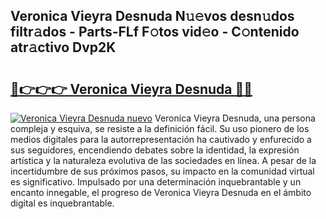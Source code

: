 ## Veronica Vieyra Desnuda N𝚞𝚎vos desn𝚞dos filtr𝚊dos - Parts-FLf F𝚘tos vid𝚎o - C𝚘ntenido atr𝚊ctivo Dvp2K

# <h2><a href="http://mb34ji2.tromn.icu/?c=Veronica+Vieyra+Desnuda">🔗👉👉👉 Veronica Vieyra Desnuda 🔗🔗</a></h2>

[![Veronica Vieyra Desnuda nuevo](https://i.imgur.com/pEAQMta.gif)](http://mb34ji2.tromn.icu/?c=Veronica+Vieyra+Desnuda)
Veronica Vieyra Desnuda, una persona compleja y esquiva, se resiste a la definición fácil. Su uso pionero de los medios digitales para la autorrepresentación ha cautivado y enfurecido a sus seguidores, encendiendo debates sobre la identidad, la expresión artística y la naturaleza evolutiva de las sociedades en línea. A pesar de la incertidumbre de sus próximos pasos, su impacto en la comunidad virtual es significativo. Impulsado por una determinación inquebrantable y un encanto innegable, el progreso de Veronica Vieyra Desnuda en el ámbito digital es inquebrantable.
